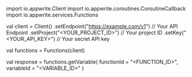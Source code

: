 import io.appwrite.Client
import io.appwrite.coroutines.CoroutineCallback
import io.appwrite.services.Functions

val client = Client()
    .setEndpoint("https://example.com/v1") // Your API Endpoint
    .setProject("<YOUR_PROJECT_ID>") // Your project ID
    .setKey("<YOUR_API_KEY>") // Your secret API key

val functions = Functions(client)

val response = functions.getVariable(
    functionId = "<FUNCTION_ID>",
    variableId = "<VARIABLE_ID>"
)
